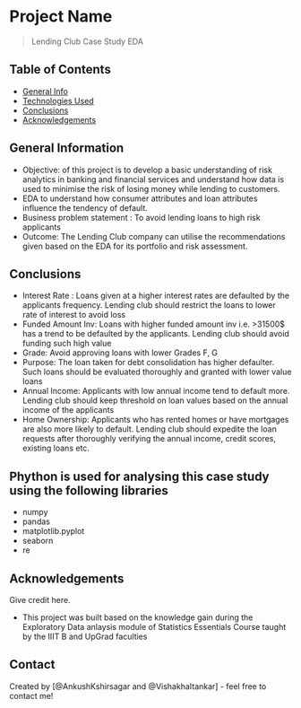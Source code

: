 # Project Name
> Lending Club Case Study EDA


## Table of Contents
* [General Info](#general-information)
* [Technologies Used](#technologies-used)
* [Conclusions](#conclusions)
* [Acknowledgements](#acknowledgements)

<!-- You can include any other section that is pertinent to your problem -->

## General Information
- Objective: of this project is to develop a basic understanding of risk analytics in banking and financial services and understand how data is used to minimise the risk of losing money while lending to customers.
- EDA to understand how consumer attributes and loan attributes influence the tendency of default. 
- Business problem statement : To avoid lending loans to high risk applicants
- Outcome: The Lending Club company can utilise the recommendations given based on the EDA for its portfolio and risk assessment. 

<!-- You don't have to answer all the questions - just the ones relevant to your project. -->

## Conclusions
- Interest Rate : Loans given at a higher interest rates are defaulted by the applicants frequency. Lending club should restrict the loans to lower rate of interest to avoid loss
- Funded Amount Inv: Loans with higher funded amount inv i.e. >31500$ has a trend to be defaulted by the applicants. Lending club should avoid funding such high value 
- Grade: Avoid approving loans with lower Grades F, G
- Purpose: The loan taken for debt consolidation has higher defaulter. Such loans should be evaluated thoroughly and granted with lower value loans
- Annual Income: Applicants with low annual income tend to default more. Lending club should keep threshold on loan values based on the annual income of the applicants
- Home Ownership: Applicants who has rented homes or have mortgages are also more likely to default. Lending club should expedite the loan requests after thoroughly verifying the annual income, credit scores, existing loans etc. 


<!-- You don't have to answer all the questions - just the ones relevant to your project. -->


## Phython is used for analysing this case study using the following libraries
- numpy
- pandas
- matplotlib.pyplot
- seaborn
- re

<!-- As the libraries versions keep on changing, it is recommended to mention the version of library used in this project -->

## Acknowledgements
Give credit here.
- This project was built based on the knowledge gain during the Exploratory Data anlaysis module of Statistics Essentials Course taught by the IIIT B and UpGrad faculties


## Contact
Created by [@AnkushKshirsagar and @VishakhaItankar] - feel free to contact me!

